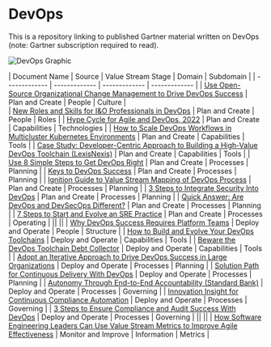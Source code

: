 # DevOps
This is a repository linking to published Gartner material written on DevOps (note: Gartner subscription required to read).

![DevOps Graphic](https://user-images.githubusercontent.com/118203283/201713158-726e6256-f9e8-4d12-8a3b-1b28409288ed.png)



| Document Name  | Source | Value Stream Stage | Domain | Subdomain | 
| ------------- | ------------- | ------------- | ------------- |
| [Use Open-Source Organizational Change Management to Drive DevOps Success](https://www.gartner.com/document/code/739186) | Plan and Create  | People | Culture |  
| [New Roles and Skills for I&O Professionals in DevOps](https://www.gartner.com/document/code/720642) | Plan and Create | People | Roles |
| [Hype Cycle for Agile and DevOps, 2022](https://www.gartner.com/interactive/hc/4016526) | Plan and Create | Capabilities | Technologies |
| [How to Scale DevOps Workflows in Multicluster Kubernetes Environments](https://www.gartner.com/document/code/758231) | Plan and Create | Capabilities | Tools |
| [Case Study: Developer-Centric Approach to Building a High-Value DevOps Toolchain (LexisNexis)](https://www.gartner.com/document/4020565) | Plan and Create | Capabilities | Tools |
| [Use 8 Simple Steps to Get DevOps Right](https://www.gartner.com/document/code/719444) | Plan and Create | Processes | Planning |
| [Keys to DevOps Success](https://www.gartner.com/document/code/738227) | Plan and Create | Processes | Planning |
| [Ignition Guide to Value Stream Mapping of DevOps Process](https://www.gartner.com/document/code/746642) | Plan and Create | Processes | Planning |
| [3 Steps to Integrate Security Into DevOps](https://www.gartner.com/document/code/384500) | Plan and Create | Processes | Planning |
| [Quick Answer: Are DevOps and DevSecOps Different?](https://www.gartner.com/document/code/767617) | Plan and Create | Processes | Planning |
| [7 Steps to Start and Evolve an SRE Practice](https://www.gartner.com/document/code/753447) | Plan and Create | Processes | Operating |
||
||
| [Why DevOps Success Requires Platform Teams](https://www.gartner.com/document/code/733282) | Deploy and Operate | People | Structure |
| [How to Build and Evolve Your DevOps Toolchains](https://www.gartner.com/document/code/746845) | Deploy and Operate | Capabilities | Tools |
| [Beware the DevOps Toolchain Debt Collector](https://www.gartner.com/document/code/758231) | Deploy and Operate | Capabilities | Tools |
| [Adopt an Iterative Approach to Drive DevOps Success in Large Organizations](https://www.gartner.com/document/code/746295) | Deploy and Operate | Processes | Planning |
| [Solution Path for Continuous Delivery With DevOps](https://www.gartner.com/document/code/741321) | Deploy and Operate | Processes | Planning |
| [Autonomy Through End-to-End Accountability (Standard Bank)](https://www.gartner.com/document/code/700626) | Deploy and Operate | Processes | Governing |
| [Innovation Insight for Continuous Compliance Automation](https://www.gartner.com/document/code/729146) | Deploy and Operate | Processes | Governing |
| [3 Steps to Ensure Compliance and Audit Success With DevOps](https://www.gartner.com/document/code/439920) | Deploy and Operate | Processes | Governing |
||
||
| [How Software Engineering Leaders Can Use Value Stream Metrics to Improve Agile Effectiveness](https://www.gartner.com/document/code/749067) | Monitor and Improve | Information | Metrics |


